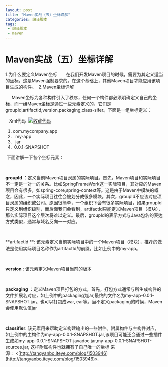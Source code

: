 ```yaml
---
layout: post
title: "Maven实战（五）坐标详解"
categories: 编译脚本
tags: 
 - 编译脚本
 - maven
--- 
```


# Maven实战（五）坐标详解

1.为什么要定义Maven坐标 
     在我们开发Maven项目的时候，需要为其定义适当的坐标，这是Maven强制要求的。在这个基础上，其他Maven项目才能应用该项目生成的构件。 
2.Maven坐标详解

     Maven坐标为各种构件引入了秩序，任何一个构件都必须明确定义自己的坐标，而一组Maven坐标是通过一些元素定义的，它们是groupId,artifactId,version,packaging,class-sifer。下面是一组坐标定义：

  
Xml代码  [![收藏代码]()]( "收藏这段代码")

1. <groupId>com.mycompany.app</groupId>  
1.   <artifactId>my-app</artifactId>  
1.   <packaging>jar</packaging>  
1.  <version>0.0.1-SNAPSHOT</version>  

 下面讲解一下各个坐标元素：

 

**groupId** ：定义当前Maven项目隶属的实际项目。首先，Maven项目和实际项目不一定是一对一的关系。比如SpringFrameWork这一实际项目，其对应的Maven项目会有很多，如spring-core,spring-context等。这是由于Maven中模块的概念，因此，一个实际项目往往会被划分成很多模块。其次，groupId不应该对应项目隶属的组织或公司。原因很简单，一个组织下会有很多实际项目，如果groupId只定义到组织级别，而后面我们会看到，artifactId只能定义Maven项目（模块），那么实际项目这个层次将难以定义。最后，groupId的表示方式与Java包名的表达方式类似，通常与域名反向一一对应。

 

**artifactId **: 该元素定义当前实际项目中的一个Maven项目（模块），推荐的做法是使用实际项目名称作为artifactId的前缀。比如上例中的my-app。

 

**version** : 该元素定义Maven项目当前的版本

 

**packaging** ：定义Maven项目打包的方式，首先，打包方式通常与所生成构件的文件扩展名对应，如上例中的packaging为jar,最终的文件名为my-app-0.0.1-SNAPSHOT.jar。也可以打包成war, ear等。当不定义packaging的时候，Maven 会使用默认值jar

 

**classifier**: 该元素用来帮助定义构建输出的一些附件。附属构件与主构件对应，如上例中的主构件为my-app-0.0.1-SNAPSHOT.jar,该项目可能还会通过一些插件生成如my-app-0.0.1-SNAPSHOT-javadoc.jar,my-app-0.0.1-SNAPSHOT-sources.jar, 这样附属构件也就拥有了自己唯一的坐标
来源： <[http://tangyanbo.iteye.com/blog/1503946](http://tangyanbo.iteye.com/blog/1503946)> 
